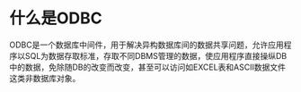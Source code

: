 # 什么是ODBC

ODBC是一个数据库中间件，用于解决异构数据库间的数据共享问题，允许应用程序以SQL为数据存取标准，存取不同DBMS管理的数据，使应用程序直接操纵DB中的数据，免除随DB的改变而改变，甚至可以访问如EXCEL表和ASCII数据文件这类非数据库对象。

